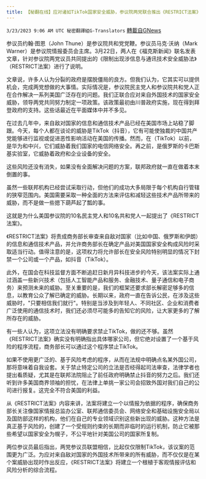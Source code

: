 ```yaml
---
title: 【秘翻在线】应对诸如TikTok国家安全威胁，参议院两党联合推出《RESTRICT法案》
---
```

`3/23/2023 9:06 AM UTC 秘密翻譯組G-Translators` [轉載自GNews](https://gnews.org/articles/1038896)

参议员约翰·图恩（John Thune）是参议院共和党党鞭。参议员马克·沃纳（Mark Warner）是参议院情报委员会主席。3月22日，两人在《福克斯新闻》联名发表文章，针对参议院两党议员共同提出的《限制出现涉信息与通讯技术安全威胁法》（RESTRICT法案）进行了说明。

文章说，许多人认为分裂的政府是摆脱僵局的良方。但我们认为，它其实可以提供机会，完成两党想做的大事情。实际情况是，参议院民主党人和参议院共和党人正在合作解决一系列美国广泛存在的问题。我们正联合应对来自外国技术的国家安全威胁，领导两党共同努力制定一项政策。该政策最初由川普政府实施，现在得到拜登政府的支持。这些话最近在平面媒体中并不多见。

在过去几年中，来自敌对国家的信息和通信技术产品已经在美国市场上站稳了脚跟。今天，每个人都在谈论的威胁是TikTok（抖音），它有可能使独裁的中国共产党能够进行监视或促进恶性影响活动在美国的传播。然而，在（TikTok）以前，是华为和中兴，它们威胁着我们国家的电信网络安全。再之前，是俄罗斯的卡巴斯基实验室，它威胁着政府和企业设备的安全。

这些风险还没有消失，如果没有全面解决问题的方案，联邦政府就一直在做着本末倒置的事。

虽然一些联邦机构已经尝试采取行动，但他们的成功大多局限于每个机构自行管辖的狭窄范围内。美国需要采取一种全面的方法来评估和减轻这些技术产品所带来的威胁，而不是做一些摁下葫芦起了瓢的事。

这就是为什么美国参议院的10名民主党人和10名共和党人一起提出了《RESTRICT法案》。

《RESTRICT法案》将责成商务部长审查来自敌对国家（比如中国、俄罗斯和伊朗）的信息和通信技术产品，并允许商务部长在确定产品对美国国家安全构成风险时采取适当行动。值得注意的是，这项权力将允许部长在安全风险特别明显的情况下封禁一个公司或一个产品，如抖音（TikTok）。

此外，在国会在科技监督方面不断追赶日新月异科技进步的今天，该法案实际上通过涵盖一些新兴技术（包括人工智能产品和服务、金融技术、量子通信和电子商务）来预测未来的威胁。至关重要的是，我们的框架还要求部长解密足够多的信息，以教育公众了解已确定的威胁。长期以来，政府一直在告诉公民，在涉及这些威胁时，"只要相信我们就行"。特别是当涉及到年轻人、不同社区、企业和消费者广泛使用的通信技术时，我们还必须尽可能多的告知它的风险，让大家更多的了解所存在的威胁。

有一些人认为，这项立法没有明确要求禁止TikTok，做的还不够。虽然《RESTRICT法案》确实没有明确指出具体哪家公司，但它绝对设置了一个基于风险的程序流程，商务部长可以通过这个程序禁止TikTok。

如果不使用更广泛的、基于风险考虑的程序，从而在法规中明确点名某外国公司，那将意味着自我设套。关于禁止特定公司的立法是否经得起司法审查，法律学者也提出看质疑，尤其是在联邦法院阻止了前任政府明确禁止抖音的努力之后。我们还听到许多美国商界领袖的担忧，在法律上单挑一家公司会招致外国对我们自己的公司进行报复。这完全不符合美国的利益。

从《RESTRICT法案》内容来讲，法案将建立一个以情报为依据的程序，确保商务部长关注像国家情报总监办公室、联邦通信委员会、网络安全和基础设施安全局以及国防部这样的机构，他们在自己的专业领域识别这些新出现的威胁。这种方法是真正基于风险的，创建了一个受规则约束的长期而非临时的运行机制，防止它被那些希望以国家安全为幌子，不公平地针对美国公司的国家所复制。

两位参议员最后指出，两党参议员联盟相信，比起仅仅限制TikTok，该议案的范围更为广泛。为应对来自敌对国家的外国技术所带来的所有威胁，而不仅仅是在某个案威胁出现时作出反应，《RESTRICT法案》将建立一个根植于客观情报评估和风险分析的综合流程。
